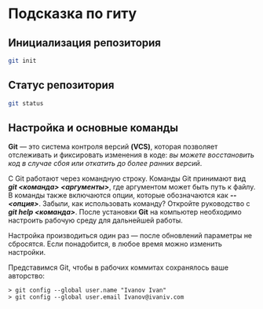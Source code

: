 # Подсказка по гиту

## Инициализация репозитория

```sh
git init
```

## Статус репозитория

```sh
git status
```

## **Настройка и основные команды**

**Git** — это система контроля версий **(VCS)**, которая позволяет отслеживать и фиксировать изменения в коде: _вы можете восстановить код в случае сбоя или откатить до более ранних версий_.


С Git работают через командную строку. Команды Git принимают вид **_git <команда> <аргументы>_**, где аргументом может быть путь к файлу. В команды также включаются опции, которые обозначаются как **_--<опция>_**. Забыли, как использовать команду? Откройте руководство с **_git help <команда>_**.
После установки **Git** на компьютер необходимо настроить рабочую среду для дальнейшей работы. 

Настройка производиться один раз — после обновлений параметры не сбросятся. Если понадобится, в любое время можно изменить настройки.

Представимся Git, чтобы в рабочих коммитах сохранялось ваше авторство:

 ```
> git config --global user.name "Ivanov Ivan"
> git config --global user.email Ivanov@ivaniv.com 